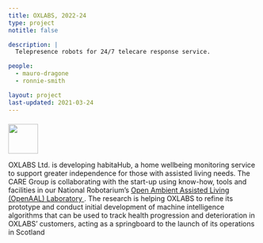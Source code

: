 ```yaml
---
title: OXLABS, 2022-24
type: project
notitle: false

description: |
  Telepresence robots for 24/7 telecare response service.

people:
  - mauro-dragone
  - ronnie-smith

layout: project
last-updated: 2021-03-24
---
```


<img style="padding-top:5pt;" src="https://care.hw.ac.uk/img/logos/oxlabs.png" height="60pt">


<p>
OXLABS Ltd. is developing habitaHub, a home wellbeing monitoring service to support greater independence for those with assisted living needs. The CARE Group is collaborating with the start-up using know-how, tools and facilities in our National Robotarium’s <a href="http://openaal.com">Open Ambient Assisted Living (OpenAAL) Laboratory </a>. The research is helping OXLABS to refine its prototype and conduct initial development of machine intelligence algorithms that can be used to track health progression and deterioration in OXLABS’ customers, acting as a springboard to the launch of its operations in Scotland
</p>
